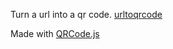 Turn a url into a qr code.
[urltoqrcode](https://jartdian.github.io/urltoqrcode/)

Made with [QRCode.js](https://github.com/davidshimjs/qrcodejs/)